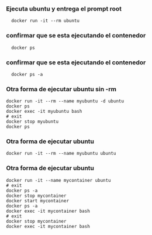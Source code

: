 ### Ejecuta ubuntu y entrega el prompt root
```
  docker run -it --rm ubuntu
```
### confirmar que se esta ejecutando el contenedor
```
  docker ps
```
### confirmar que se esta ejecutando el contenedor
```
  docker ps -a
```

### Otra forma de ejecutar ubuntu sin -rm
```
docker run -it --rm --name myubuntu -d ubuntu
docker ps
docker exec -it myubuntu bash
# exit
docker stop myubuntu
docker ps
```
### Otra forma de ejecutar ubuntu
```
docker run -it --rm --name myubuntu ubuntu
```
### Otra forma de ejecutar ubuntu
```
docker run -it --name mycontainer ubuntu 
# exit
docker ps -a
docker stop mycontainer
docker start mycontainer
docker ps -a
docker exec -it mycontainer bash
# exit
docker stop mycontainer
docker exec -it mycontainer bash
```
